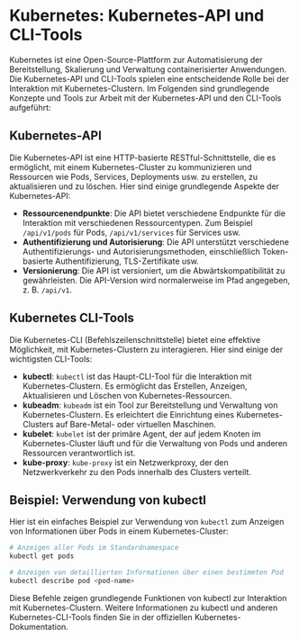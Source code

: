 # Kubernetes: Kubernetes-API und CLI-Tools

Kubernetes ist eine Open-Source-Plattform zur Automatisierung der Bereitstellung, Skalierung und Verwaltung containerisierter Anwendungen. Die Kubernetes-API und CLI-Tools spielen eine entscheidende Rolle bei der Interaktion mit Kubernetes-Clustern. Im Folgenden sind grundlegende Konzepte und Tools zur Arbeit mit der Kubernetes-API und den CLI-Tools aufgeführt:

## Kubernetes-API

Die Kubernetes-API ist eine HTTP-basierte RESTful-Schnittstelle, die es ermöglicht, mit einem Kubernetes-Cluster zu kommunizieren und Ressourcen wie Pods, Services, Deployments usw. zu erstellen, zu aktualisieren und zu löschen. Hier sind einige grundlegende Aspekte der Kubernetes-API:

- **Ressourcenendpunkte**: Die API bietet verschiedene Endpunkte für die Interaktion mit verschiedenen Ressourcentypen. Zum Beispiel `/api/v1/pods` für Pods, `/api/v1/services` für Services usw.
- **Authentifizierung und Autorisierung**: Die API unterstützt verschiedene Authentifizierungs- und Autorisierungsmethoden, einschließlich Token-basierte Authentifizierung, TLS-Zertifikate usw.
- **Versionierung**: Die API ist versioniert, um die Abwärtskompatibilität zu gewährleisten. Die API-Version wird normalerweise im Pfad angegeben, z. B. `/api/v1`.

## Kubernetes CLI-Tools

Die Kubernetes-CLI (Befehlszeilenschnittstelle) bietet eine effektive Möglichkeit, mit Kubernetes-Clustern zu interagieren. Hier sind einige der wichtigsten CLI-Tools:

- **kubectl**: `kubectl` ist das Haupt-CLI-Tool für die Interaktion mit Kubernetes-Clustern. Es ermöglicht das Erstellen, Anzeigen, Aktualisieren und Löschen von Kubernetes-Ressourcen.
- **kubeadm**: `kubeadm` ist ein Tool zur Bereitstellung und Verwaltung von Kubernetes-Clustern. Es erleichtert die Einrichtung eines Kubernetes-Clusters auf Bare-Metal- oder virtuellen Maschinen.
- **kubelet**: `kubelet` ist der primäre Agent, der auf jedem Knoten im Kubernetes-Cluster läuft und für die Verwaltung von Pods und anderen Ressourcen verantwortlich ist.
- **kube-proxy**: `kube-proxy` ist ein Netzwerkproxy, der den Netzwerkverkehr zu den Pods innerhalb des Clusters verteilt.

## Beispiel: Verwendung von kubectl

Hier ist ein einfaches Beispiel zur Verwendung von `kubectl` zum Anzeigen von Informationen über Pods in einem Kubernetes-Cluster:

```bash
# Anzeigen aller Pods im Standardnamespace
kubectl get pods

# Anzeigen von detaillierten Informationen über einen bestimmten Pod
kubectl describe pod <pod-name>
```
Diese Befehle zeigen grundlegende Funktionen von kubectl zur Interaktion mit Kubernetes-Clustern. Weitere Informationen zu kubectl und anderen Kubernetes-CLI-Tools finden Sie in der offiziellen Kubernetes-Dokumentation.